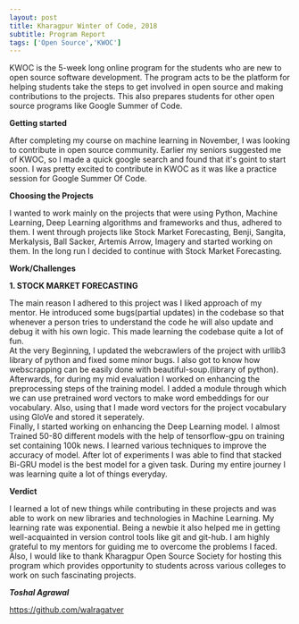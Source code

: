 ```yaml
---
layout: post
title: Kharagpur Winter of Code, 2018
subtitle: Program Report
tags: ['Open Source','KWOC']
---
```


KWOC is the 5-week long online program for the students who are new to
open source software development. The program acts to be the platform for
helping students take the steps to get involved in open source and making
contributions to the projects. This also prepares students for other open source
programs like Google Summer of Code.

**Getting started**

After completing my course on machine learning in November, I was looking to contribute in open source community. Earlier my seniors suggested me of KWOC, so I made a quick google search and found that it's goint to start soon. I was pretty excited to contribute in KWOC as it was like a practice session for Google Summer Of Code.

**Choosing the Projects**

I wanted to work mainly on the projects that were using Python, Machine Learning, Deep Learning algorithms and frameworks
and thus, adhered to them. I went through projects like Stock Market Forecasting, Benji, Sangita, Merkalysis, Ball Sacker, Artemis Arrow, Imagery and started working on them. In the long run I decided to continue with Stock Market Forecasting.

**Work/Challenges**

**1. STOCK MARKET FORECASTING**

The main reason I adhered to this project was I liked approach of my mentor. He introduced some bugs(partial updates) in the codebase so that whenever a person tries to understand the code he will also update and debug it with his own logic. This made learning the codebase quite a lot of fun.  
At the very Beginning, I updated the webcrawlers of the project with urllib3 library of python and fixed some minor bugs. I also got to know how webscrapping can be easily done with beautiful-soup.(library of python).
Afterwards, for during my mid evaluation I worked on enhancing the preprocessing steps of the training model. I added a module through which we can use pretrained word vectors to make word embeddings for our vocabulary. Also, using that I made word vectors for the project vocabulary using GloVe and stored it seperately.   
Finally, I started working on enhancing the Deep Learning model. I almost Trained 50-80 different models with the help of tensorflow-gpu on training set containing 100k news. I learned various techniques to improve the accuracy of model. After lot of experiments I was able to find that stacked Bi-GRU model is the best model for a given task. During my entire journey I was learning quite a lot of things everyday.


**Verdict**

I learned a lot of new things while contributing in these projects and was able to
work on new libraries and technologies in Machine Learning. My learning rate was exponential. Being a newbie it also helped me in getting well-acquainted in version control tools like git and git-hub. I am highly grateful to my mentors for guiding me to overcome the problems I faced. Also, I would like to thank Kharagpur Open Source Society for hosting this program which provides opportunity to students across various colleges to work on such fascinating projects.


***Toshal Agrawal***

https://github.com/walragatver
